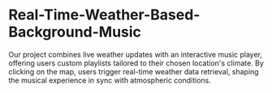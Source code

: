 # Real-Time-Weather-Based-Background-Music
Our project combines live weather updates with an interactive music player, offering users custom playlists tailored to their chosen location's climate. By clicking on the map, users trigger real-time weather data retrieval, shaping the musical experience in sync with atmospheric conditions.
